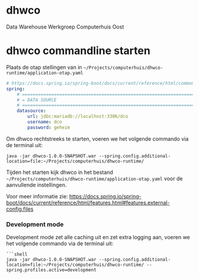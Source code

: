 # dhwco

Data Warehouse Werkgroep Computerhuis Oost

# dhwco commandline starten

Plaats de otap stellingen van in `~/Projects/computerhuis/dhwco-runtime/application-otap.yaml`

```yaml
# https://docs.spring.io/spring-boot/docs/current/reference/html/common-application-properties.html
spring:
    # ==================================================================================================================
    # = DATA SOURCE
    # ==================================================================================================================
    datasource:
        url: jdbc:mariadb://localhost:3306/dco
        username: dco
        password: geheim

```

Om dhwco rechtstreeks te starten, voeren we het volgende commando via de terminal uit:

```shell
java -jar dhwco-1.0.0-SNAPSHOT.war --spring.config.additional-location=file:~/Projects/computerhuis/dhwco-runtime/
```

Tijden het starten kijk dhwco in het bestand `~/Projects/computerhuis/dhwco-runtime/application-otap.yaml` voor de aanvullende
instellingen.

Voor meer informatie zie:
https://docs.spring.io/spring-boot/docs/current/reference/html/features.html#features.external-config.files

### Development mode

Development mode zet alle caching uit en zet extra logging aan, voeren we het volgende commando via de terminal uit:

```shell
```shell
java -jar dhwco-1.0.0-SNAPSHOT.war --spring.config.additional-location=file:~/Projects/computerhuis/dhwco-runtime/ --spring.profiles.active=development
```

